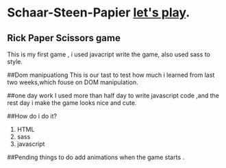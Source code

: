 # Schaar-Steen-Papier [let's play](https://jasmine8711.github.io/Schaar-Steen-Papier/).
## Rick Paper Scissors game
This is my first game , i used javacript write the game, also used sass to style.


##Dom manipuationg
This is our tast to test how much i learned from last two weeks,which fouse on DOM manipulation.

##one day work
I used more than half day to write javascript code ,and the rest day i make the game looks nice and cute.

##How do i do it?
1. HTML 
1. sass 
1. javascript



##Pending things to do
add animations when the game starts .

